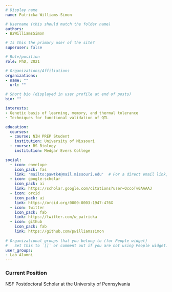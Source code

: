 ```yaml
---
# Display name
name: Patricka Williams-Simon

# Username (this should match the folder name)
authors:
- B2WilliamsSimon

# Is this the primary user of the site?
superuser: false

# Role/position
role: PhD, 2021

# Organizations/Affiliations
organizations:
- name: ""
  url: ""

# Short bio (displayed in user profile at end of posts)
bio: ""

interests:
- Genetic basis of learning, memory, and thermal tolerance
- Techniques for functional validation of QTL

education:
  courses:
  - course: NIH PREP Student
    institution: University of Missouri
  - course: BS Biology
    institution: Medgar Evers College

social:
  - icon: envelope
    icon_pack: fas
    link: 'mailto:pawtk4@mail.missouri.edu'  # For a direct email link, use "mailto:test@example.org".
  - icon: google-scholar
    icon_pack: ai
    link: https://scholar.google.com/citations?user=QccoTv0AAAAJ
  - icon: orcid
    icon_pack: ai
    link: https://orcid.org/0000-0003-1947-476X
  - icon: twitter
    icon_pack: fab
    link: https://twitter.com/w_patricka
  - icon: github
    icon_pack: fab
    link: https://github.com/pwilliamssimon
   
# Organizational groups that you belong to (for People widget)
#   Set this to `[]` or comment out if you are not using People widget.
user_groups:
- Lab Alumni
---
```


### Current Position

NSF Postdoctoral Scholar at the University of Pennsylvania 
